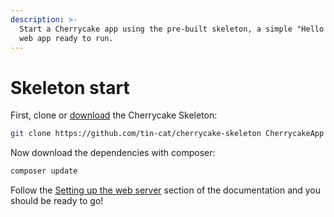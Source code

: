```yaml
---
description: >-
  Start a Cherrycake app using the pre-built skeleton, a simple "Hello world"
  web app ready to run.
---
```


# Skeleton start

First, clone or [download](https://github.com/tin-cat/cherrycake-skeleton) the Cherrycake Skeleton:

```bash
git clone https://github.com/tin-cat/cherrycake-skeleton CherrycakeApp
```

Now download the dependencies with composer:

```php
composer update
```

Follow the [Setting up the web server](./#setting-up-the-web-server) section of the documentation and you should be ready to go!

